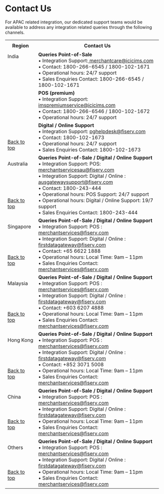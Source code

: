 # Contact Us

For APAC related integration, our dedicated support teams would be available to address any integration related queries through the following channels.

<!DOCTYPE html>
<html id="top">
<body>




<table  width="300%">

  <tr style="height: 36px;">
    <th width="20%"> <b>Region</b></th>
    <th width="100%"><b>Contact Us</b></th>
  </tr>

  <tr>
  <td rowspan="3">India<br>
  <br>
  <br>
  <br>
  <br>
  <br>
  <br>
  <br>
  <br>
  <br>
  <br>
  <br>
  <br>
  <br>
  <a href="#top">Back to top</a>
  </td>
   <td><b> Queries Point-of-Sale</b><br>
•  Integration Support:<a onClick="topFunction()"; id="myBtn" href="mailto:merchantcare@icicims.com"> merchantcare@icicims.com </a><br>
•  Contact: 1800-266-6545 / 1800-102-1671 <br>
•  Operational hours: 24/7 support<br>
•  Sales Enquiries Contact: 1800-266-6545 / 1800-102-1671 </td> 
  
</tr>

    

 <tr>
   <td><b> POS (premium) </b><br>
•  Integration Support:<a  onClick="javascript:window.open('mailto:imspremiumservice@icicims.com', 'mail'); return false; event.preventDefault()" href="mailto:imspremiumservice@icicims.com">
imspremiumservice@icicims.com</a> <br>
•  Contact: 1800-266-6546 / 1800-102-1672 <br>
•  Operational hours: 24/7 support </td>
 </tr>

 <tr>
  <td> <b>Digital / Online Support</b><br>
•  Integration Support: <a onClick="javascript:window.open('mailto:pghelpdesk@fiserv.com', 'mail'); return false; event.preventDefault()" href="mailto:pghelpdesk@fiserv.com"> pghelpdesk@fiserv.com</a><br>
•  Contact: 1800-102-1673<br>
•  Operational hours: 24/7 support<br>
•  Sales Enquiries Contact: 1800-102-1673
</td>
 </tr>

<tr style="height: 36px;">
  <td> Australia  
  <br>
  <br>
  <br>
  <br>
  <br>
  <br>
   <a href="#top">Back to top</a>
  </td>
  <td ><b>Queries Point-of-Sale / Digital / Online Support</b><br>
•  Integration Support: POS: <a onClick="javascript:window.open('mailto:merchantservicesau@fiserv.com', 'mail'); return false; event.preventDefault()" href="mailto: merchantservicesau@fiserv.com">  merchantservicesau@fiserv.com</a><br>
•  Integration Support: Digital / Online :  <a onClick="javascript:window.open('mailto:ausgatewaysupport@fiserv.com', 'mail');return false; event.preventDefault()"  href="mailto: ausgatewaysupport@fiserv.com">ausgatewaysupport@fiserv.com</a> <br>
•  Contact: 1800-243-444<br>
•  Operational hours: POS Support: 24/7 support<br>
•  Operational hours: Digital / Online Support: 19/7 support<br>
•  Sales Enquiries Contact: 1800-243-444
 </td>
</tr >
<tr style="height: 36px;">
 <td>Singapore
  <br>
  <br>
  <br>
  <br>
  <br>
  <a href="#top">Back to top</a> </td>
  <td><b> Queries Point-of-Sale / Digital / Online Support</b><br>
•  Integration Support: POS : <a onClick="javascript:window.open('mailto:merchantservices@fiserv.com', 'mail'); return false; event.preventDefault()" href="mailto:merchantservices@fiserv.com">merchantservices@fiserv.com</a><br>
•  Integration Support: Digital / Online : <a onClick="javascript:window.open('mailto:firstdatagateway@fiserv.com', 'mail'); return false; event.preventDefault()"  href="mailto:firstdatagateway@fiserv.com">firstdatagateway@fiserv.com</a><br>
•  Contact: +65 6622 1888<br>
•  Operational hours: Local Time: 9am – 11pm<br>
•  Sales Enquiries Contact: <a onClick="javascript:window.open('mailto:merchantservices@fiserv.com', 'mail'); return false; event.preventDefault()" href="mailto:merchantservices@fiserv.com">merchantservices@fiserv.com</a><br>
 </td>
</tr>

<tr>
  <td> Malaysia
  <br>
  <br>
  <br>
  <br>
  <br>
   <a href="#top">Back to top</a>
   </td>
  <td> <b>Queries Point-of-Sale / Digital / Online Support</b><br>
•  Integration Support: POS : <a onClick="javascript:window.open('mailto:merchantservices@fiserv.com', 'mail'); return false; event.preventDefault()" href="mailto:merchantservices@fiserv.com">merchantservices@fiserv.com</a><br>
•  Integration Support: Digital / Online : <a  onClick="javascript:window.open('mailto:firstdatagateway@fiserv.com', 'mail'); return false; event.preventDefault()" href="mailto:firstdatagateway@fiserv.com">firstdatagateway@fiserv.com</a><br>
•  Contact: +603 6207 4888<br>
•  Operational hours: Local Time: 9am – 11pm<br>
•  Sales Enquiries Contact: <a onClick="javascript:window.open('mailto:merchantservices@fiserv.com', 'mail'); return false; event.preventDefault()" href="mailto:merchantservices@fiserv.com">merchantservices@fiserv.com</a>
 </td>
 </tr>
 
<tr>
  <td> Hong Kong
  <br>
  <br>
  <br>
  <br>
  <br>
   <a href="#top">Back to top</a>
   </td>
  <td><b> Queries Point-of-Sale / Digital / Online Support</b><br>
•  Integration Support: POS : <a onClick="javascript:window.open('mailto:merchantservices@fiserv.com', 'mail'); return false; event.preventDefault()" href="mailto:merchantservices@fiserv.com">merchantservices@fiserv.com</a><br>
•  Integration Support: Digital / Online : <a onClick="javascript:window.open('mailto:firstdatagateway@fiserv.com', 'mail'); return false; event.preventDefault()"  href="mailto:firstdatagateway@fiserv.com">firstdatagateway@fiserv.com</a><br>
•  Contact: +852 3071 5008<br>
•  Operational hours: Local Time: 9am – 11pm<br>
•  Sales Enquiries Contact: <a onClick="javascript:window.open('mailto:merchantservices@fiserv.com', 'mail'); return false; event.preventDefault()" href="mailto:merchantservices@fiserv.com">merchantservices@fiserv.com</a>
 </td>
</tr>


<tr>
  <td> China
  <br>
  <br>
  <br>
  <br>
  <a href="#top">Back to top</a>
   </td>
  <td> <b> Queries Point-of-Sale / Digital / Online Support</b><br>
•  Integration Support: POS : <a onClick="javascript:window.open('mailto:merchantservices@fiserv.com', 'mail'); return false; event.preventDefault()" href="mailto:merchantservices@fiserv.com">merchantservices@fiserv.com</a><br>
•  Integration Support: Digital / Online : <a  onClick="javascript:window.open('mailto:firstdatagateway@fiserv.com', 'mail'); return false; event.preventDefault()" href="mailto:firstdatagateway@fiserv.com">firstdatagateway@fiserv.com</a><br>
•  Operational hours: Local Time: 9am – 11pm<br>
•  Sales Enquiries Contact: <a onClick="javascript:window.open('mailto:merchantservices@fiserv.com', 'mail'); return false; event.preventDefault()" href="mailto:merchantservices@fiserv.com">merchantservices@fiserv.com</a>
 </td>
 </tr>

<tr>
  <td> Others
  <br>
  <br>
  <br>
  <br>
    <a href="#top">Back to top</a>
   </td>
  <td> <b>Queries Point-of-Sale / Digital / Online Support</b><br>
•  Integration Support: POS : <a onClick="javascript:window.open('mailto:merchantservices@fiserv.com', 'mail'); return false; event.preventDefault()" href="mailto:merchantservices@fiserv.com">merchantservices@fiserv.com</a><br>
•  Integration Support: Digital / Online : <a onClick="javascript:window.open('mailto:firstdatagateway@fiserv.com', 'mail'); return false; event.preventDefault()" href="mailto:firstdatagateway@fiserv.com">firstdatagateway@fiserv.com</a><br>
•  Operational hours: Local Time: 9am – 11pm<br>
•  Sales Enquiries Contact:  <a onClick="javascript:window.open('mailto:merchantservices@fiserv.com', 'mail'); return false; event.preventDefault()" href="mailto:merchantservices@fiserv.com">merchantservices@fiserv.com</a>
 </td>
  </tr>


</table> 
</body>
</html>
